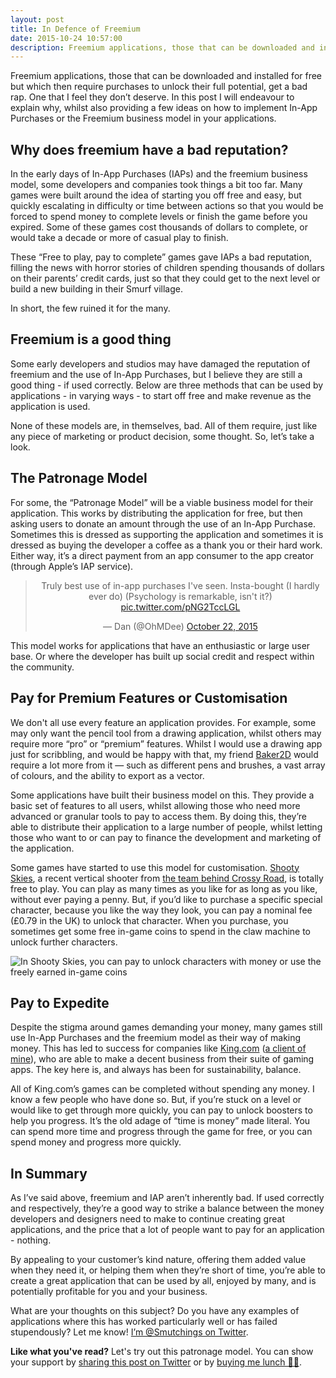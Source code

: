 ```yaml
---
layout: post
title: In Defence of Freemium
date: 2015-10-24 10:57:00
description: Freemium applications, those that can be downloaded and installed for free but which then require purchases to unlock their full potential, get a bad rap.
---
```

Freemium applications, those that can be downloaded and installed for free but which then require purchases to unlock their full potential, get a bad rap. One that I feel they don’t deserve. In this post I will endeavour to explain why, whilst also providing a few ideas on how to implement In-App Purchases or the Freemium business model in your applications.

## Why does freemium have a bad reputation?

In the early days of In-App Purchases (IAPs) and the freemium business model, some developers and companies took things a bit too far. Many games were built around the idea of starting you off free and easy, but quickly escalating in difficulty or time between actions so that you would be forced to spend money to complete levels or finish the game before you expired. Some of these games cost thousands of dollars to complete, or would take a decade or more of casual play to finish.

These “Free to play, pay to complete” games gave IAPs a bad reputation, filling the news with horror stories of children spending thousands of dollars on their parents’ credit cards, just so that they could get to the next level or build a new building in their Smurf village. 

In short, the few ruined it for the many.

## Freemium is a good thing

Some early developers and studios may have damaged the reputation of freemium and the use of In-App Purchases, but I believe they are still a good thing - if used correctly. Below are three methods that can be used by applications - in varying ways - to start off free and make revenue as the application is used.

None of these models are, in themselves, bad. All of them require, just like any piece of marketing or product decision, some thought. So, let’s take a look.

## The Patronage Model

For some, the “Patronage Model” will be a viable business model for their application. This works by distributing the application for free, but then asking users to donate an amount through the use of an In-App Purchase. Sometimes this is dressed as supporting the application and sometimes it is dressed as buying the developer a coffee as a thank you or their hard work. Either way, it’s a direct payment from an app consumer to the app creator (through Apple’s IAP service).

<center><blockquote class="twitter-tweet" lang="en"><p lang="en" dir="ltd">Truly best use of in-app purchases I&#39;ve seen. Insta-bought (I hardly ever do)&#10;&#10;(Psychology is remarkable, isn&#39;t it?) <a href="https://t.co/pNG2TccLGL">pic.twitter.com/pNG2TccLGL</a></p>&mdash; Dan (@OhMDee) <a href="https://twitter.com/OhMDee/status/656996128764727296">October 22, 2015</a></blockquote> <script async src="//platform.twitter.com/widgets.js" charset="utf-8"></script></center>

This model works for applications that have an enthusiastic or large user base. Or where the developer has built up social credit and respect within the community.

## Pay for Premium Features or Customisation

We don't all use every feature an application provides. For example, some may only want the pencil tool from a drawing application, whilst others may require more “pro” or “premium” features. Whilst I would use a drawing app just for scribbling, and would be happy with that, my friend [Baker2D](https://www.facebook.com/baker2d) would require a lot more from it — such as different pens and brushes, a vast array of colours, and the ability to export as a vector.

Some applications have built their business model on this. They provide a basic set of features to all users, whilst allowing those who need more advanced or granular tools to pay to access them. By doing this, they’re able to distribute their application to a large number of people, whilst letting those who want to or can pay to finance the development and marketing of the application.

Some games have started to use this model for customisation. [Shooty Skies](http://shootyskies.com), a recent vertical shooter from [the team behind Crossy Road](http://mightygamesgroup.com), is totally free to play. You can play as many times as you like for as long as you like, without ever paying a penny. But, if you’d like to purchase a specific special character, because you like the way they look, you can pay a nominal fee (£0.79 in the UK) to unlock that character. When you purchase, you sometimes get some free in-game coins to spend in the claw machine to unlock further characters.

![In Shooty Skies, you can pay to unlock characters with money or use the freely earned in-game coins](/content/images/2015/10/shootyskiesclawmachine.png)

## Pay to Expedite

Despite the stigma around games demanding your money, many games still use In-App Purchases and the freemium model as their way of making money. This has led to success for companies like [King.com](http://www.king.com) ([a client of mine](http://samhutchings.co/project/king-com/)), who are able to make a decent business from their suite of gaming apps. The key here is, and always has been for sustainability, balance.

All of King.com’s games can be completed without spending any money. I know a few people who have done so. But, if you’re stuck on a level or would like to get through more quickly, you can pay to unlock boosters to help you progress. It’s the old adage of “time is money” made literal. You can spend more time and progress through the game for free, or you can spend money and progress more quickly.

## In Summary

As I’ve said above, freemium and IAP aren’t inherently bad. If used correctly and respectively, they’re a good way to strike a balance between the money developers and designers need to make to continue creating great applications, and the price that a lot of people want to pay for an application - nothing. 

By appealing to your customer’s kind nature, offering them added value when they need it, or helping them when they’re short of time, you’re able to create a great application that can be used by all, enjoyed by many, and is potentially profitable for you and your business.

What are your thoughts on this subject? Do you have any examples of applications where this has worked particularly well or has failed stupendously? Let me know! [I’m @Smutchings on Twitter](http://www.twitter.com/Smutchings).

**Like what you've read?** Let's try out this patronage model. You can show your support by <a class="twitter_link" href="http://twitter.com/intent/tweet?text=In+Defence+of+Freemium+-+A+post+by+@Smutchings+on+the+virtues+of+the+freemium+business+model.%0A%0ARead+it+at%3A&url=http%3A//blog.samhutchings.co/in-defence-of-freemium%21" target="_blank">sharing this post on Twitter</a> or by [buying me lunch 🍔🍟](https://plasso.co/hi@samhutchings.co).